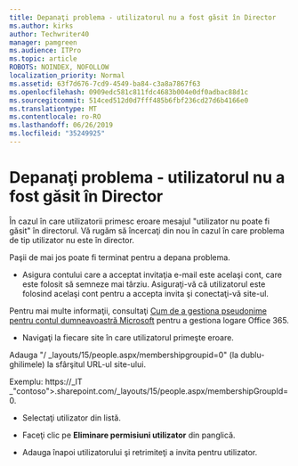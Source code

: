 ```yaml
---
title: Depanaţi problema - utilizatorul nu a fost găsit în Director
ms.author: kirks
author: Techwriter40
manager: pamgreen
ms.audience: ITPro
ms.topic: article
ROBOTS: NOINDEX, NOFOLLOW
localization_priority: Normal
ms.assetid: 63f7d676-7cd9-4549-ba84-c3a8a7867f63
ms.openlocfilehash: 0909edc581c811fdc4683b004e0df0adbac88d1c
ms.sourcegitcommit: 514ced512d0d7fff485b6fbf236cd27d6b4166e0
ms.translationtype: MT
ms.contentlocale: ro-RO
ms.lasthandoff: 06/26/2019
ms.locfileid: "35249925"
---
```

# <a name="troubleshoot-issue---user-not-found-in-directory"></a>Depanaţi problema - utilizatorul nu a fost găsit în Director

În cazul în care utilizatorii primesc eroare mesajul "utilizator nu poate fi găsit" în directorul. Vă rugăm să încercaţi din nou în cazul în care problema de tip utilizator nu este în director.

Paşii de mai jos poate fi terminat pentru a depana problema.

- Asigura contului care a acceptat invitaţia e-mail este acelaşi cont, care este folosit să semneze mai târziu. Asiguraţi-vă că utilizatorul este folosind acelaşi cont pentru a accepta invita şi conectaţi-vă site-ul. 

Pentru mai multe informaţii, consultaţi [Cum de a gestiona pseudonime pentru contul dumneavoastră Microsoft</a> pentru a gestiona logare Office 365](https://support.microsoft.com/help/12407/microsoft-account-how-to-manage-aliases). 

- Navigaţi la fiecare site în care utilizatorul primeşte eroare. 

Adauga "/ _layouts/15/people.aspx/membershipgroupid=0" (la dublu-ghilimele) la sfârşitul URL-ul site-ului. 

Exemplu: https://_lT _"contoso">.sharepoint.com/_layouts/15/people.aspx/membershipGroupId=0.

- Selectaţi utilizator din listă.

- Faceţi clic pe **Eliminare permisiuni utilizator** din panglică. 
-  Adauga înapoi utilizatorului şi retrimiteţi a invita pentru utilizator.

